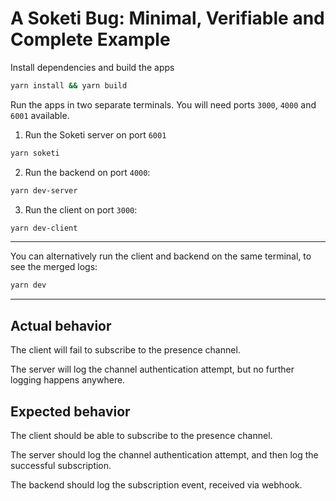 # A Soketi Bug: Minimal, Verifiable and Complete Example

Install dependencies and build the apps

```bash
yarn install && yarn build
```

Run the apps in two separate terminals. You will need ports `3000`, `4000` and `6001` available. 

1. Run the Soketi server on port `6001`

```bash
yarn soketi
```

2. Run the backend on port `4000`:

```bash
yarn dev-server
```

3. Run the client on port `3000`:

```bash
yarn dev-client
```

---

You can alternatively run the client and backend on the same terminal, to see the merged logs:

```bash
yarn dev
```

---

## Actual behavior

The client will fail to subscribe to the presence channel.

The server will log the channel authentication attempt, but no further logging happens anywhere.

## Expected behavior

The client should be able to subscribe to the presence channel.

The server should log the channel authentication attempt, and then log the successful subscription.

The backend should log the subscription event, received via webhook.
